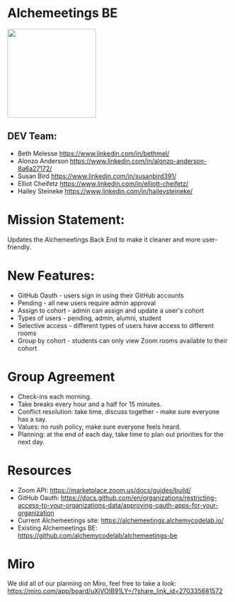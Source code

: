 # Alchemeetings BE

<img src="https://user-images.githubusercontent.com/97058097/180042680-3cb4f32a-1e43-499b-a45f-ce73a69b305d.png" 
     style="height: 200px; width: 200px;" />

## DEV Team:
- Beth Melesse https://www.linkedin.com/in/bethmel/
- Alonzo Anderson https://www.linkedin.com/in/alonzo-anderson-8a6a27172/
- Susan Bird https://www.linkedin.com/in/susanbird391/
- Elliot Cheifetz https://www.linkedin.com/in/elliott-cheifetz/
- Hailey Steineke https://www.linkedin.com/in/haileysteineke/

# Mission Statement:
Updates the Alchemeetings Back End to make it cleaner and more user-friendly.

# New Features: 
- GitHub Oauth - users sign in using their GitHub accounts
- Pending - all new users require admin approval
- Assign to cohort - admin can assign and update a user's cohort 
- Types of users - pending, admin, alumni, student
- Selective access - different types of users have access to different rooms
- Group by cohort - students can only view Zoom rooms available to their cohort 

# Group Agreement
- Check-ins each morning.
- Take breaks every hour and a half for 15 minutes.
- Conflict resolution: take time, discuss together - make sure everyone has a say.
- Values: no rush policy, make sure everyone feels heard.
- Planning: at the end of each day, take time to plan out priorities for the next day. 

# Resources
- Zoom API: https://marketplace.zoom.us/docs/guides/build/
- GitHub Oauth: https://docs.github.com/en/organizations/restricting-access-to-your-organizations-data/approving-oauth-apps-for-your-organization
- Current Alchemeetings site: https://alchemeetings.alchemycodelab.io/
- Existing Alchemeetings BE: https://github.com/alchemycodelab/alchemeetings-be

# Miro
We did all of our planning on Miro, feel free to take a look:
https://miro.com/app/board/uXjVOIB91LY=/?share_link_id=270335681572
